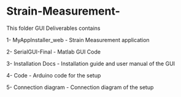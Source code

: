 # Strain-Measurement-

This folder GUI Deliverables contains 

1- MyAppInstaller_web - Strain Measurement application

2- SerialGUI-Final - Matlab GUI Code

3- Installation Docs - Installation guide and user manual of the GUI

4- Code - Arduino code for the setup

5- Connection diagram - Connection diagram of the setup
